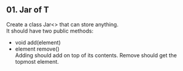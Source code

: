 ## 01. Jar of T 

Create a class Jar<> that can store anything. <br>
It should have two public methods:
- void add(element)
- element remove()<br>
Adding should add on top of its contents. Remove should get the topmost element.
